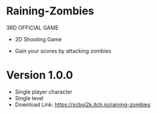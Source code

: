 # Raining-Zombies
3RD OFFICIAL GAME
- 2D Shooting Game 

- Gain your scores by attacking zombies 

# Version 1.0.0
- Single player character
- Single level
- Download Link: https://xcboi2k.itch.io/raining-zombies
